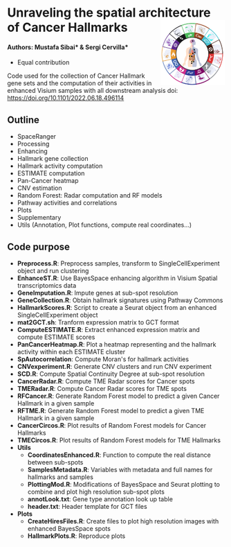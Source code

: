 
<h1>
 Unraveling the spatial architecture<br />
  of Cancer Hallmarks
 <img align="right" src="map.png" alt="Example Image" width="150" height="150">
</h1>

#### Authors: Mustafa Sibai* & Sergi Cervilla*
* Equal contribution

Code used for the collection of Cancer Hallmark gene sets and the computation of their activities in enhanced Visium samples with all downstream analysis
doi: https://doi.org/10.1101/2022.06.18.496114

## Outline
- SpaceRanger
- Processing
- Enhancing
- Hallmark gene collection
- Hallmark activity computation
- ESTIMATE computation
- Pan-Cancer heatmap
- CNV estimation
- Random Forest: Radar computation and RF models
- Pathway activities and correlations
- Plots
- Supplementary
- Utils (Annotation, Plot functions, compute real coordinates...) 

## Code purpose
- **Preprocess.R**: Preprocess samples, transform to SingleCellExperiment object and run clustering
- **EnhanceST.R**: Use BayesSpace enhancing algorithm in Visium Spatial transcriptomics data
- **GeneImputation.R**: Impute genes at sub-spot resolution
- **GeneCollection.R**: Obtain hallmark signatures using Pathway Commons
- **HallmarkScores.R**: Script to create a Seurat object from an enhanced SingleCellExperiment object
- **mat2GCT.sh**: Tranform expression matrix to GCT format
- **ComputeESTIMATE.R**: Extract enhanced expression matrix and compute ESTIMATE scores
- **PanCancerHeatmap.R**: Plot a heatmap representing and the hallmark activity within each ESTIMATE cluster
- **SpAutocorrelation**: Compute Moran's for hallmark activities
- **CNVexperiment.R**: Generate CNV clusters and run CNV experiment
- **SCD.R**: Compute Spatial Continuity Degree at sub-spot resolution
- **CancerRadar.R**: Compute TME Radar scores for Cancer spots
- **TMERadar.R**: Compute Cancer Radar scores for TME spots
- **RFCancer.R**: Generate Random Forest model to predict a given Cancer Hallmark in a given sample
- **RFTME.R**: Generate Random Forest model to predict a given TME Hallmark in a given sample
- **CancerCircos.R**: Plot results of Random Forest models for Cancer Hallmarks
- **TMECircos.R**: Plot results of Random Forest models for TME Hallmarks
- **Utils** 
  - **CoordinatesEnhanced.R**: Function to compute the real distance between sub-spots
  - **SamplesMetadata.R**: Variables with metadata and full names for hallmarks and samples
  - **PlottingMod.R**: Modifications of BayesSpace and Seurat plotting to combine and plot high resolution sub-spot plots
  - **annotLook.txt**: Gene type annotation look up table
  - **header.txt**: Header template for GCT files
- **Plots** 
  - **CreateHiresFiles.R**: Create files to plot high resolution images with enhanced BayesSpace spots
  - **HallmarkPlots.R**: Reproduce plots 

